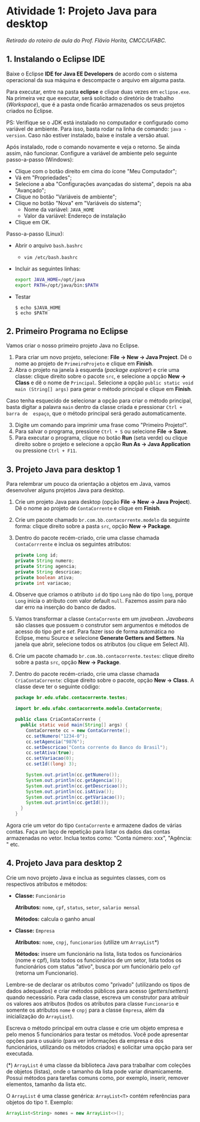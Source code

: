 # Atividade 1: Projeto Java para desktop
*Retirado do roteiro de aula do Prof. Flávio Horita, CMCC/UFABC.*

## 1. Instalando o Eclipse IDE

Baixe o Eclipse **IDE for Java EE Developers** de acordo com o sistema
operacional da sua máquina e descompacte o arquivo em alguma pasta.

Para executar, entre na pasta **eclipse** e clique duas vezes em
`eclipse.exe`. Na primeira vez que executar, será solicitado o diretório
de trabalho (*Workspace*), que é a pasta onde ficarão armazenados os seus
projetos criados no Eclipse.

PS: Verifique se o JDK está instalado no computador e configurado como
variável de ambiente. Para isso, basta rodar na linha de comando:
`java -version`. Caso não estiver instalado, baixe e instale a versão
atual.

Após instalado, rode o comando novamente e veja o retorno. Se ainda assim,
não funcionar. Configure a variável de ambiente pelo seguinte passo-a-passo
(Windows):

- Clique com o botão direito em cima do ícone "Meu Computador";
- Vá em "Propriedades";
- Selecione a aba "Configurações avançadas do sistema", depois na aba
  "Avançado";
- Clique no botão "Variáveis de ambiente";
- Clique no botão "Nova" em "Variáveis do sistema";
  - Nome da variável: `JAVA_HOME`
  - Valor da variável: Endereço de instalação
- Clique em OK.

Passo-a-passo (Linux):

- Abrir o arquivo `bash.bashrc`
  - `vim /etc/bash.bashrc`
- Incluir as seguintes linhas:
  
  ```bash
  export JAVA_HOME=/opt/java
  export PATH=/opt/java/bin:$PATH
  ```
- Testar

  ```console
  $ echo $JAVA_HOME
  $ echo $PATH
  ```

## 2. Primeiro Programa no Eclipse

Vamos criar o nosso primeiro projeto Java no Eclipse.

1. Para criar um novo projeto, selecione: **File → New → Java Project**. 
   Dê o nome ao projeto de `PrimeiroProjeto` e clique em **Finish**.
2. Abra o projeto na janela à esquerda (*package explorer*) e crie uma classe:
   clique direito sobre o pacote `src`, e selecione a opção **New → Class**
   e dê o nome de `Principal`. Selecione a opção 
   `public static void main (String[] args)` para gerar o método principal
   e clique em **Finish**.

Caso tenha esquecido de selecionar a opção para criar o método principal, basta
digitar a palavra `main` dentro da classe criada e pressionar `Ctrl + barra de 
espaço`, que o método principal será gerado automaticamente.

3. Digite um comando para imprimir uma frase como "Primeiro Projeto!".
4. Para salvar o programa, pressione `Ctrl + S` ou selecione **File → Save**.
5. Para executar o programa, clique no botão **Run** (seta verde) ou clique
   direito sobre o projeto e selecione a opção **Run As → Java Application**
   ou pressione `Ctrl + F11`.

## 3. Projeto Java para desktop 1

Para relembrar um pouco da orientação a objetos em Java, vamos desenvolver
alguns projetos Java para desktop.

1. Crie um projeto Java para desktop (opção **File → New → Java Project**).
   Dê o nome ao projeto de `ContaCorrente` e clique em **Finish**.
2. Crie um pacote chamado `br.com.bb.contacorrente.modelo` da seguinte forma:
   clique direito sobre a pasta `src`, opção **New → Package**.
3. Dentro do pacote recém-criado, crie uma classe chamada `ContaCorrrente`
   e inclua os seguintes atributos: 
   
   ```java
   private Long id;
   private String numero;
   private String agencia;
   private String descricao;
   private boolean ativa;
   private int variacao;
   ```

4. Observe que criamos o atributo `id` do tipo `Long` não do tipo `long`, 
   porque `Long` inicia o atributo com valor default `null`. Fazemos assim
   para não dar erro na inserção do banco de dados.
5. Vamos transformar a classe `ContaCorrente` em um *javabean*. *Javabeans*
   são classes que possuem o construtor sem argumentos e métodos de acesso do
   tipo *get* e *set*. Para fazer isso de forma automática no Eclipse, menu Source e selecione **Generate Getters and Setters**. Na janela que abrir,
   selecione todos os atributos (ou clique em Select All).
6. Crie um pacote chamado `br.com.bb.contacorrente.testes`: clique direito 
   sobre a pasta `src`, opção **New → Package**.
7. Dentro do pacote recém-criado, crie uma classe chamada `CriaContaCorrente`: 
   clique direito sobre o pacote, opção **New → Class**. A classe deve ter o
   seguinte código:

   ```java
   package br.edu.ufabc.contacorrente.testes;

   import br.edu.ufabc.contacorrente.modelo.ContaCorrente;
   
   public class CriaContaCorrente {
     public static void main(String[] args) {
       ContaCorrente cc = new ContaCorrente();
       cc.setNumero("1234-0");
       cc.setAgencia("9876");
       cc.setDescricao("Conta corrente do Banco do Brasil");
       cc.setAtiva(true);
       cc.setVariacao(0);
       cc.setId((long) 3);

       System.out.println(cc.getNumero());
       System.out.println(cc.getAgencia());
       System.out.println(cc.getDescricao());
       System.out.println(cc.isAtiva());
       System.out.println(cc.getVariacao());
       System.out.println(cc.getId());
     }
   }
   ```

Agora crie um vetor do tipo `ContaCorrente` e armazene dados de várias contas.
Faça um laço de repetição para listar os dados das contas armazenadas no vetor.
Inclua textos como: "Conta número: xxx", "Agência: " etc.

## 4. Projeto Java para desktop 2

Crie um novo projeto Java e inclua as seguintes classes, com os respectivos 
atributos e métodos:

- **Classe:** `Funcionário`

  **Atributos:** `nome`, `cpf`, `status`, `setor`, `salario mensal`

  **Métodos:** calcula o ganho anual
- **Classe:** `Empresa`
  
  **Atributos:** `nome`, `cnpj`, `funcionarios` (utilize um `ArrayList`*)

  **Métodos:** insere um funcionário na lista, lista todos os funcionários
  (nome e cpf), lista todos os funcionários de um setor, lista todos os 
  funcionários com status "ativo", busca por um funcionário pelo `cpf`
  (retorna um Funcionario).

Lembre-se de declarar os atributos como "privado" (utilizando os tipos de dados
adequados) e criar métodos públicos para acesso (*getters*/*setters*) quando 
necessário. Para cada classe, escreva um construtor para atribuir os valores 
aos atributos (todos os atributos para classe `Funcionario` e somente
os atributos `nome` e `cnpj` para a classe `Empresa`, além da inicialização do
`ArrayList`).

Escreva o método principal em outra classe e crie um objeto empresa e pelo 
menos 5 funcionários para testar os métodos. Você pode apresentar opções para
o usuário (para ver informações da empresa e dos funcionários, utilizando os
métodos criados) e solicitar uma opção para ser executada.

(*) `ArrayList` é uma classe da biblioteca Java para trabalhar com coleções de 
objetos (listas), onde o tamanho da lista pode variar dinamicamente. Possui 
métodos para tarefas comuns como, por exemplo, inserir, remover elementos, 
tamanho da lista etc.

O `ArrayList` é uma classe genérica: `ArrayList<T>` contém referências para
objetos do tipo `T`. Exemplo:

```java
ArrayList<String> nomes = new ArrayList<>();
```
